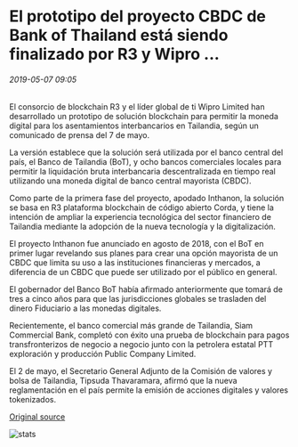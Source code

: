 # El prototipo del proyecto CBDC de Bank of Thailand está siendo finalizado por R3 y Wipro ...

###### 2019-05-07 09:05

El consorcio de blockchain R3 y el líder global de ti Wipro Limited han desarrollado un prototipo de solución blockchain para permitir la moneda digital para los asentamientos interbancarios en Tailandia, según un comunicado de prensa del 7 de mayo.

La versión establece que la solución será utilizada por el banco central del país, el Banco de Tailandia (BoT), y ocho bancos comerciales locales para permitir la liquidación bruta interbancaria descentralizada en tiempo real utilizando una moneda digital de banco central mayorista (CBDC).

Como parte de la primera fase del proyecto, apodado Inthanon, la solución se basa en R3 plataforma blockchain de código abierto Corda, y tiene la intención de ampliar la experiencia tecnológica del sector financiero de Tailandia mediante la adopción de la nueva tecnología y la digitalización.

El proyecto Inthanon fue anunciado en agosto de 2018, con el BoT en primer lugar revelando sus planes para crear una opción mayorista de un CBDC que limita su uso a las instituciones financieras y mercados, a diferencia de un CBDC que puede ser utilizado por el público en general.

El gobernador del Banco BoT había afirmado anteriormente que tomará de tres a cinco años para que las jurisdicciones globales se trasladen del dinero Fiduciario a las monedas digitales.

Recientemente, el banco comercial más grande de Tailandia, Siam Commercial Bank, completó con éxito una prueba de blockchain para pagos transfronterizos de negocio a negocio junto con la petrolera estatal PTT exploración y producción Public Company Limited.

El 2 de mayo, el Secretario General Adjunto de la Comisión de valores y bolsa de Tailandia, Tipsuda Thavaramara, afirmó que la nueva reglamentación en el país permite la emisión de acciones digitales y valores tokenizados.

[Original source](https://cointelegraph.com/news/bank-of-thailands-cbdc-project-prototype-is-being-finalized-by-r3-and-wipro)

![stats](https://c.statcounter.com/11760860/0/a89fa40b/1/ "stats")